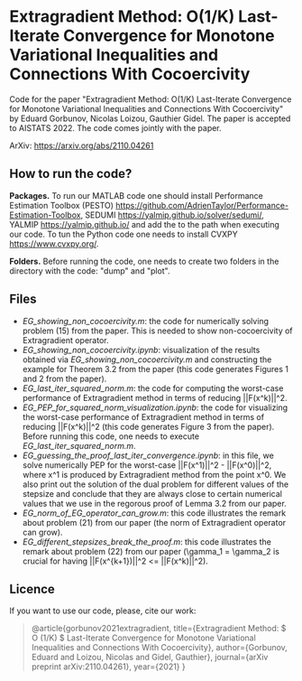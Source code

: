 # Extragradient Method: O(1/K) Last-Iterate Convergence for Monotone Variational Inequalities and Connections With Cocoercivity
Code for the paper "Extragradient Method: O(1/K) Last-Iterate Convergence for Monotone Variational Inequalities and Connections With Cocoercivity" by Eduard Gorbunov, Nicolas Loizou, Gauthier Gidel. The paper is accepted to AISTATS 2022. The code comes jointly with the paper.

ArXiv: https://arxiv.org/abs/2110.04261

## How to run the code?
**Packages.** To run our MATLAB code one should install Performance Estimation Toolbox (PESTO) https://github.com/AdrienTaylor/Performance-Estimation-Toolbox, SEDUMI https://yalmip.github.io/solver/sedumi/, YALMIP https://yalmip.github.io/ and add the to the path when executing our code. To tun the Python code one needs to install CVXPY https://www.cvxpy.org/.

**Folders.** Before running the code, one needs to create two folders in the directory with the code: "dump" and "plot".

## Files

- *EG_showing_non_cocoercivity.m*: the code for numerically solving problem (15) from the paper. This is needed to show non-cocoercivity of Extragradient operator.
- *EG_showing_non_cocoercivity.ipynb*: visualization of the results obtained via *EG_showing_non_cocoercivity.m* and constructing the example for Theorem 3.2 from the paper (this code generates Figures 1 and 2 from the paper).
- *EG_last_iter_squared_norm.m*: the code for computing the worst-case performance of Extragradient method in terms of reducing ||F(x^k)||^2.
- *EG_PEP_for_squared_norm_visualization.ipynb*: the code for visualizing the worst-case performance of Extragradient method in terms of reducing ||F(x^k)||^2 (this code generates Figure 3 from the paper). Before running this code, one needs to execute *EG_last_iter_squared_norm.m*.
- *EG_guessing_the_proof_last_iter_convergence.ipynb*: in this file, we solve numerically PEP for the worst-case ||F(x^1)||^2 - ||F(x^0)||^2, where x^1 is produced by Extragradient method from the point x^0. We also print out the solution of the dual problem for different values of the stepsize and conclude that they are always close to certain numerical values that we use in the regorous proof of Lemma 3.2 from our paper.
- *EG_norm_of_EG_operator_can_grow.m*: this code illustrates the remark about problem (21) from our paper (the norm of Extragradient operator can grow).
- *EG_different_stepsizes_break_the_proof.m*: this code illustrates the remark about problem (22) from our paper (\gamma_1 = \gamma_2 is crucial for having ||F(x^{k+1})||^2 <= ||F(x^k)||^2).

## Licence
If you want to use our code, please, cite our work:
> @article{gorbunov2021extragradient,
> title={Extragradient Method: $ O (1/K) $ Last-Iterate Convergence for Monotone Variational Inequalities and Connections With Cocoercivity},
> author={Gorbunov, Eduard and Loizou, Nicolas and Gidel, Gauthier},
> journal={arXiv preprint arXiv:2110.04261},
> year={2021}
> }
